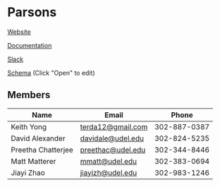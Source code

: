 # Parsons

[Website](http://cisc475-group2.github.io/Parsons/)

[Documentation](https://cisc475.gitbooks.io/parsons/content/)

[Slack](https://cisc475-project2.slack.com/)

[Schema](https://drive.google.com/a/udel.edu/file/d/0B7h-h1_eAAUPS2hhdUJkaGNSMnc/view?usp=sharing) (Click "Open" to edit)

## Members
| Name               | Email             | Phone        |
|--------------------|-------------------|--------------|
| Keith Yong         | terda12@gmail.com | 302-887-0387 |
| David Alexander    | davidale@udel.edu | 302-824-5235 |
| Preetha Chatterjee | preethac@udel.edu | 302-344-8446 |
| Matt Matterer      | mmatt@udel.edu    | 302-383-0694 |
| Jiayi Zhao         | jiayizh@udel.edu  | 302-983-1246 |







